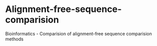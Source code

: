 # Alignment-free-sequence-comparision
Bioinformatics - Comparision of alignment-free sequence comparision methods
